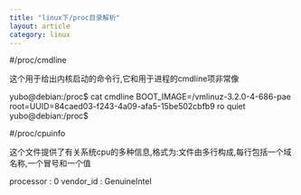```yaml
---
title: "linux下/proc目录解析"
layout: article
category: linux
---
```

#/proc/cmdline

这个用于给出内核启动的命令行,它和用于进程的cmdline项非常像

yubo@debian:/proc$ cat cmdline
BOOT_IMAGE=/vmlinuz-3.2.0-4-686-pae root=UUID=84caed03-f243-4a09-afa5-15be502cbfb9 ro quiet
yubo@debian:/proc$

#/proc/cpuinfo

这个文件提供了有关系统cpu的多种信息,格式为:文件由多行构成,每行包括一个域名称,一个冒号和一个值



processor	: 0
vendor_id	: GenuineIntel
